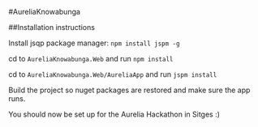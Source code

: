 #AureliaKnowabunga

##Installation instructions

Install jsqp package manager: `npm install jspm -g`

cd to `AureliaKnowabunga.Web` and run `npm install`

cd to `AureliaKnowabunga.Web/AureliaApp` and run `jspm install`

Build the project so nuget packages are restored and make sure the app runs.

You should now be set up for the Aurelia Hackathon in Sitges :)



